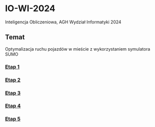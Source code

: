 # IO-WI-2024
Inteligencja Obliczeniowa, AGH Wydział Informatyki 2024

## Temat
Optymalizacja ruchu pojazdów w mieście z wykorzystaniem symulatora SUMO

### [Etap 1](./stages/1.md)

### [Etap 2](./stages/2.md)

### [Etap 3](./stages/3.md)

### [Etap 4](./stages/4.md)

### [Etap 5](./stages/5.md)
